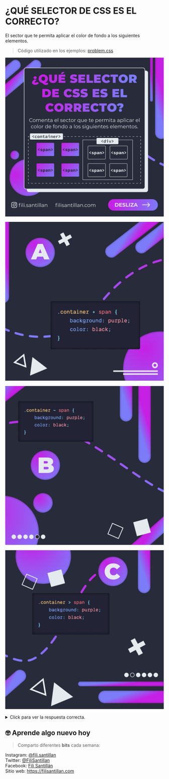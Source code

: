 # ¿QUÉ SELECTOR DE CSS ES EL CORRECTO?

El sector que te permita aplicar el color de fondo a los siguientes elementos.

> Código utilizado en los ejemplos: [problem.css](./problem.css)

![CSS Quiz 01](./quiz-01.png)

![CSS Quiz 02](./quiz-02.png)

![CSS Quiz 03](./quiz-03.png)

![CSS Quiz 04](./quiz-04.png)

<details>
  <summary>Click para ver la respuesta correcta. </summary>

  <br />

![CSS Quiz 06](./quiz-06.png)

![CSS Quiz 07](./quiz-07.png)

</details>

## 🤓 Aprende algo nuevo hoy

> Comparto diferentes **bits** cada semana:

Instagram: [@fili.santillan](https://www.instagram.com/fili.santillan/)  
Twitter: [@FiliSantillan](https://twitter.com/FiliSantillan)  
Facebook: [Fili Santillán](https://www.facebook.com/FiliSantillan96/)  
Sitio web: https://filisantillan.com
